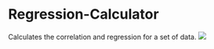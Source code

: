 # Regression-Calculator
Calculates the correlation and regression for a set of data.
![](https://www.dropbox.com/s/78gcxyos0wn2fqr/screenshot.png?dl=1)
